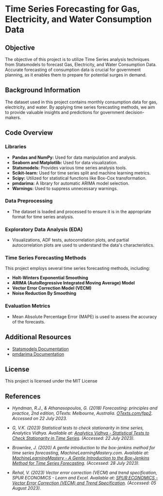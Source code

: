 
# Time Series Forecasting for Gas, Electricity, and Water Consumption Data

## Objective

The objective of this project is to utilize Time Series analysis techniques from Statsmodels to forecast Gas, Electricity, and Water Consumption Data. Accurate forecasting of consumption data is crucial for government planning, as it enables them to prepare for potential surges in demand.

## Background Information

The dataset used in this project contains monthly consumption data for gas, electricity, and water. By applying time series forecasting methods, we aim to provide valuable insights and predictions for government decision-makers.

## Code Overview

### Libraries

- **Pandas and NumPy:** Used for data manipulation and analysis.
- **Seaborn and Matplotlib:** Used for data visualization.
- **Statsmodels:** Provides various time series analysis tools.
- **Scikit-learn:** Used for time series split and machine learning metrics.
- **Scipy:** Utilized for statistical functions like Box-Cox transformation.
- **pmdarima:** A library for automatic ARIMA model selection.
- **Warnings:** Used to suppress unnecessary warnings.

### Data Preprocessing

- The dataset is loaded and processed to ensure it is in the appropriate format for time series analysis.

### Exploratory Data Analysis (EDA)

- Visualizations, ADF tests, autocorrelation plots, and partial autocorrelation plots are used to understand the data's characteristics.

### Time Series Forecasting Methods

This project employs several time series forecasting methods, including:

- **Holt-Winters Exponential Smoothing**
- **ARIMA (AutoRegressive Integrated Moving Average) Model**
- **Vector Error Correction Model (VECM)**
- **Noise Reduction By Smoothing**

### Evaluation Metrics

- Mean Absolute Percentage Error (MAPE) is used to assess the accuracy of the forecasts.

## Additional Resources

- [Statsmodels Documentation](https://www.statsmodels.org/stable/index.html)
- [pmdarima Documentation](https://pmdarima.readthedocs.io/en/stable/index.html)

## License

This project is licensed under the MIT License

## References

- *Hyndman, R.J., & Athanasopoulos, G. (2018) Forecasting: principles and practice, 2nd edition, OTexts: Melbourne, Australia. [OTexts.com/fpp2](http://OTexts.com/fpp2). Accessed on 22 July 2023.*

- *G, V.K. (2023) Statistical tests to check stationarity in time series, Analytics Vidhya. Available at: [Analytics Vidhya - Statistical Tests to Check Stationarity in Time Series](https://www.analyticsvidhya.com/blog/2021/06/statistical-tests-to-check-stationarity-in-time-series-part-1/). (Accessed: 22 July 2023).*

- *Brownlee, J. (2020) A gentle introduction to the box-jenkins method for time series forecasting, MachineLearningMastery.com. Available at: [MachineLearningMastery - A Gentle Introduction to the Box-Jenkins Method for Time Series Forecasting](https://machinelearningmastery.com/gentle-introduction-box-jenkins-method-time-series-forecasting/). (Accessed: 28 July 2023).*

- *Rehal, V. (2023) Vector error correction (VECM) and trend specification, SPUR ECONOMICS - Learn and Excel. Available at: [SPUR ECONOMICS - Vector Error Correction (VECM) and Trend Specification](https://spureconomics.com/vector-error-correction-vecm-theory/). (Accessed: 05 August 2023).*
